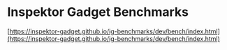 # Inspektor Gadget Benchmarks

[https://inspektor-gadget.github.io/ig-benchmarks/dev/bench/index.html](https://inspektor-gadget.github.io/ig-benchmarks/dev/bench/index.html)
